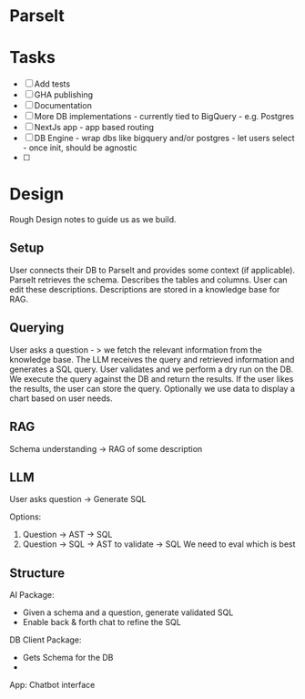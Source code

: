 # ParseIt

# Tasks

- [ ] Add tests
- [ ] GHA publishing
- [ ] Documentation
- [ ] More DB implementations - currently tied to BigQuery - e.g. Postgres
- [ ] NextJs app - app based routing
- [ ] DB Engine - wrap dbs like bigquery and/or postgres - let users select - once init, should be agnostic
- [ ]

# Design

Rough Design notes to guide us as we build.

## Setup

User connects their DB to ParseIt and provides some context (if applicable).
ParseIt retrieves the schema. Describes the tables and columns. User can edit these descriptions.
Descriptions are stored in a knowledge base for RAG.

## Querying

User asks a question - > we fetch the relevant information from the knowledge base.
The LLM receives the query and retrieved information and generates a SQL query.
User validates and we perform a dry run on the DB.
We execute the query against the DB and return the results.
If the user likes the results, the user can store the query.
Optionally we use data to display a chart based on user needs.

## RAG

Schema understanding -> RAG of some description

## LLM

User asks question -> Generate SQL

Options:

1. Question -> AST -> SQL
2. Question -> SQL -> AST to validate -> SQL
   We need to eval which is best

## Structure

AI Package:

- Given a schema and a question, generate validated SQL
- Enable back & forth chat to refine the SQL

DB Client Package:

- Gets Schema for the DB
-

App: Chatbot interface
